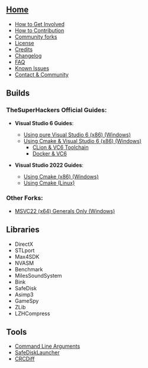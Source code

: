 <!-- markdownlint-disable -->

## [Home](Home)

- [How to Get Involved](how_to_involved)
- [How to Contribution](contribution)
- [Community forks](forks)
- [License](license)
- [Credits](credits)
- [Changelog](changelog)
- [FAQ](faq)
- [Known Issues](known_issues)
- [Contact & Community](contact_community)

## Builds

### **TheSuperHackers Official Guides**:
- **Visual Studio 6 Guides**:
  - [Using pure Visual Studio 6 (x86) (Windows)](build_with_ea_msvc6)
  - [Using Cmake & Visual Studio 6 (x86) (Windows)](build_with_msvc6)
    - [CLion & VC6 Toolchain](build_with_clion_vc6_toolchain)
    - [Docker & VC6](build_with_msvc6_on_docker)

- **Visual Studio 2022 Guides**:
  - [Using Cmake (x86) (Windows)](build_with_msvc22)
  - [Using Cmake (Linux)](build_with_msvc22_linux)

### **Other Forks**:
  - [MSVC22 (x64) Generals Only (Windows)](build_with_msvc22_x64_jmarshall2323)

## Libraries

- DirectX
- STLport
- Max4SDK
- NVASM
- Benchmark
- MilesSoundSystem
- Bink
- SafeDisk
- Asimp3
- GameSpy
- ZLib
- LZHCompress

## Tools

- [Command Line Arguments](Tools/switchers_arguments)
- [SafeDiskLauncher](Tools/SafeDiskLauncher)
- [CRCDiff](Tools/CRCDiff)
<!-- markdownlint-restore -->
